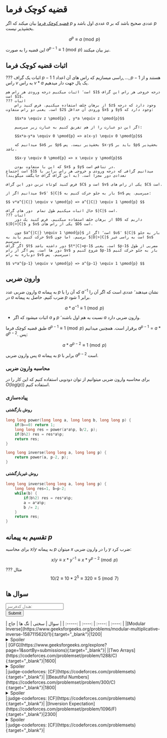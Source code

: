 # قضیه کوچک فرما
[قضیه کوچک فرما](https://fa.wikipedia.org/wiki/%D9%82%D8%B6%DB%8C%D9%87_%DA%A9%D9%88%DA%86%DA%A9_%D9%81%D8%B1%D9%85%D8%A7) بیان میکند که اگر $p$ عددی اول باشد و $a$ عددی صحیح باشد که بر $p$ بخشپذیر نیست.

$$ a^p \equiv a \pmod{p} $$

این قضیه را به صورت $a^{p-1} \equiv 1 \pmod{p}$ نیز بیان میکنند.

## اثبات قضیه کوچک فرما
??? اثبات
    یک گراف $p-1$ راسی میسازیم که راس های آن اعداد $1,...,p-1$ هستند و از راس $v$ به راس $v*a$ یک یال جهت دار میدهیم.
    
    درجه خروجی هر راس این گراف $1$ است٬ اثبات میکنیم درجه ورودی هر راس هم $1$ است.
    ??? اثبات
        از برهان خلف استفاده میکنیم. فرض کنید راس $z$ وجود دارد که درجه ورودی آن حداقل $2$ است. یعنی دو راس متفاوت $x$ و $y$ وجود دارد که:
        
        $$x*a \equiv z \pmod{p} , y*a \equiv z \pmod{p}$$
        
        اگر این دو عبارت را از هم تفریق کنیم به عبارت زیر میرسیم:
        
        $$x*a-y*a \equiv 0 \pmod{p} => a(x-y) \equiv 0 \pmod{p}$$
        
        میدانیم که $a$ بر $p$ بخشپذیر نیست. پس $x-y$ باید بر $p$ بخشپذیر باشد.
        
        $$x-y \equiv 0 \pmod{p} => x \equiv y \pmod{p}$$
        
        که این با متفاوت بودن $x$ و $y$ در تناقض است.
    میدانیم گرافی که درجه ورودی و خروجی هر راس برابر با $1$ است اجتماع تعدادی دور مجزا است. (به این گراف گراف جایگشت میگویند)
    
    فرض کنید کوتاه ترین دور این گراف $C$ است و $v$ یکی از راس های $C$ است.
    
    میدانیم اگر از $v$٬ $|C|$ بار به جلو حرکت کنیم به $v$ میرسیم. پس:
    
    $$ v*a^{|C|} \equiv v \pmod{p} => a^{|C|} \equiv 1 \pmod{p} $$

    حال اثبات میکنیم طول تمام  دور های گراف $|C|$ است.
    ??? اثبات
        از برهان خلف استفاده میکنیم. فرض کنید یک دور $D$ داریم که $|D|>|C|$ و $u$ یکی از راس های $D$ است.
        
        چون $a^{|C|} \equiv 1 \pmod{p}$ است٬ اگر از $u$٬ $|C|$ بار به جلو حرکت کنیم باید به $u$ برسیم. اما چون $|D|>|C|$ است به راسی غیر $u$ میرسیم.
    اگر گراف $t$ دور داشته باشد $t*|C|=p-1$ است. یعنی‌ $p-1$ مضربی از طول دور ها است. پس اگر از راس $v$ شروع کنیم و $p-1$ بار به جلو حرکت کنیم دوباره به راس $v$ میرسیم. پس:
    
    $$ v*a^{p-1} \equiv v \pmod{p} => a^{p-1} \equiv 1 \pmod{p} $$ 
## وارون ضربی

وارون ضربی عدد $a$ به پیمانه $p$ که آن را با $a^{-1}$ نشان میدهند٬ عددی است که اگر آن را در $a$ ضرب کنیم. حاصل به پیمانه $p$ برابر $1$ شود.

$$a*a^{-1} \equiv 1 \pmod{p}$$

- اثبات میشود که اگر $a$ و $p$ نسبت به هم اول باشند٬ $a$ وارون ضربی دارد.

طبق قضیه کوچک فرما $a^{p-1} \equiv 1 \pmod{p}$ برقرار است. همچنین میدانیم $a^{p-1} = a*a^{p-2}$. پس:

$$ a*a^{p-2} \equiv 1 \pmod{p} $$

پس وارون ضربی $a$ به پیمانه $p$ برابر با $a^{p-2}$ است.

### محاسبه وارون ضربی
برای محاسبه وارون ضربی میتوانیم از توان دودویی  استفاده کنیم که این کار را در $O(log(p))$ استفاده کنیم.

### پیاده‌سازی

#### روش بازگشتی

```cpp
long long power(long long a, long long b, long long p) {
    if(b==0) return 1;
    long long res = power(a*a%p, b/2, p);
    if(b%2) res = res*a%p;
    return res;
}

long long inverse(long long a, long long p) {
    return power(a, p-2, p);
}
```

#### روش غیربازگشتی

```cpp
long long inverse(long long a, long long p) {
    long long res=1, b=p-2;
    while(b) {
        if(b%2) res = res*a%p;
        a = a*a%p;
        b /= 2;
    }
    return res;
}
```

## تقسیم به پیمانه $p$
برای محاسبه $x/y$ به پیمانه $p$ میتوان $x$ را در وارون ضربی $y$ ضرب کرد:

$$ x/y \equiv x*y^{-1} \equiv x*y^{p-2} \pmod{p} $$

??? مثال
    $$ 10/2 \equiv 10*2^5 \equiv 320 \equiv 5 \pmod{7} $$

## سوال ها
 <form name="cf-handel-form" class="cf-handel-form" onsubmit="return cf_status_checker()">
  <input type="text" id="cf-handel" name="cf-handel" class="handel-input" placeholder="هندل کدفرسز:"><br>
  <input type="submit" value="Submit" class="md-button cf-handel-button">
</form> | سوال | سختی | تگ ها | جاج | 
| :-----: | :----: | :----: | :----: | 
|[Modular Inverse](https://www.geeksforgeeks.org/problems/modular-multiplicative-inverse-1587115620/1){:target="_blank"}|1200|<details> <summary>Spoiler</summary> <ul><li>[Fermat](/Level2/fermat){:target="_blank"}</li></ul> </details>| [GFG](https://www.geeksforgeeks.org/explore?page=1&sortBy=submissions){:target="_blank"}|
|[Two Arrays](https://codeforces.com/problemset/problem/1288/C){:target="_blank"}|1600|<details> <summary>Spoiler</summary> <ul><li>[Fermat](/Level2/fermat){:target="_blank"}</li></ul> <ul><li>Combinatorics</li></ul> </details>|:judge-codeforces: [CF](https://codeforces.com/problemsets){:target="_blank"}|
|[Beautiful Numbers](https://codeforces.com/problemset/problem/300/C){:target="_blank"}|1800|<details> <summary>Spoiler</summary> <ul><li>[Fermat](/Level2/fermat){:target="_blank"}</li></ul> <ul><li>Combinatorics</li></ul> </details>|:judge-codeforces: [CF](https://codeforces.com/problemsets){:target="_blank"}|
|[Inversion Expectation](https://codeforces.com/problemset/problem/1096/F){:target="_blank"}|2300|<details> <summary>Spoiler</summary> <ul><li>[Fermat](/Level2/fermat){:target="_blank"}</li></ul> <ul><li>Expected Value</li></ul> <ul><li>Data Structures</li></ul> </details>|:judge-codeforces: [CF](https://codeforces.com/problemsets){:target="_blank"}|

